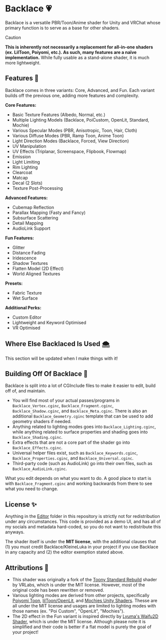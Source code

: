 # Backlace 💗
Backlace is a versatile PBR/Toon/Anime shader for Unity and VRChat whose primary function is to serve as a base for other shaders.

> [!CAUTION]
> **This is inherently not necessarily a replacement for all-in-one shaders (ex. LilToon, Poiyomi, etc.). As such, many features are a naïve implementation.** While fully usable as a stand-alone shader, it is much more lightweight.

## Features 🌈
Backlace comes in three variants: Core, Advanced, and Fun. Each variant builds off the previous one, adding more features and complexity.

**Core Features:**
- Basic Texture Features (Albedo, Normal, etc.)
- Multiple Lighting Models (Backlace, PoiCustom, OpenLit, Standard, Mochie)
- Various Specular Modes (PBR, Anisotropic, Toon, Hair, Cloth)
- Various Diffuse Modes (PBR, Ramp Toon, Anime Toon)
- Light Direction Modes (Backlace, Forced, View Direction)
- UV Manipulation
- UV Effects (Triplanar, Screenspace, Flipbook, Flowmap)
- Emission
- Light Limiting
- Rim Lighting
- Clearcoat
- Matcap
- Decal (2 Slots)
- Texture Post-Processing

**Advanced Features:**
- Cubemap Reflection
- Parallax Mapping (Fasty and Fancy)
- Subsurface Scattering
- Detail Mapping
- AudioLink Support

**Fun Features:**
- Glitter
- Distance Fading
- Iridescence
- Shadow Textures
- Flatten Model (2D Effect)
- World Aligned Textures

**Presets:**
- Fabric Texture
- Wet Surface

**Additional Perks:**
- Custom Editor
- Lightweight and Keyword Optimised
- VR Optimised

## Where Else Backlaced Is Used 🌨️
This section will be updated when I make things with it!

## Building Off Of Backlace 🫧
Backlace is split into a lot of CGInclude files to make it easier to edit, build off of, and maintain.
- You will find most of your actual passes/programs in `Backlace_Vertex.cginc`, `Backlace_Fragment.cginc`, `Backlace_Shadow.cginc`, and `Backlace_Meta.cginc`. There is also an additional `Backlace_Geometry.cginc` template that can be used to add geometry shaders if needed.
- Anything related to lighting modes goes into `Backlace_Lighting.cginc`, while anything related to surface properties and shading goes into `Backlace_Shading.cginc`.
- Extra effects that are not a core part of the shader go into `Backlace_Effects.cginc`.
- Universal helper files exist, such as `Backlace_Keywords.cginc`, `Backlace_Properties.cginc`, and `Backlace_Universal.cginc`.
- Third-party code (such as AudioLink) go into their own files, such as `Backlace_AudioLink.cginc`.

What you edit depends on what you want to do. A good place to start is with `Backlace_Fragment.cginc` and working backwards from there to see what you need to change.

## License ✨
Anything in the [Editor](https://github.com/kleineluka/backlace/tree/main/Resources/Luka_Backlace/Editor) folder in this repository is strictly not for redistribution under any circumstances. This code is provided as a demo UI, and has all of my socials and metadata hard-coded, so you do not want to redistribute this anyways.

The shader itself is under the **MIT license**, with the additional clauses that (1) you must credit Backlace/KleineLuka in your project if you use Backlace in any capacity and (2) the editor exemption stated above.

## Attributions 🎨
- This shader was originally a fork of the [Toony Standard Rebuild](https://github.com/VRLabs/Toony-Standard-Rebuil) shader by VRLabs, which is under the MIT license. However, most of the original code has been rewritten or removed.
- Various lighting modes are derived from other projects, specifically [Poiyomi Toon](https://github.com/poiyomi/PoiyomiToonShader), [lilToon/OpenLit](https://github.com/lilxyzw/lilToon), and [Mochies Unity Shaders](https://github.com/MochiesCode/Mochies-Unity-Shaders/). Thesse are all under the MIT license and usages are limited to lighting modes with those names (ex. \"Poi Custom\", \"OpenLit\", \"Mochies\").
- The 2D effect in the Fun variant is inspired directly by [Lyuma's Waifu2D Shader](https://github.com/lyuma/LyumaShader), which is under the MIT license. Although  please note it is simplified and their code is better if a flat model is purely the goal of your project!